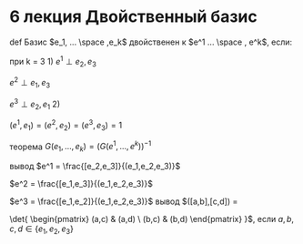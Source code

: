 # 6 лекция Двойственный базис

def
Базис $e_1, ... \space ,e_k$  двойственен к $e^1 ... \space , e^k$, если:

при k = 3
1) 
$e^1 \perp e_2, e_3$

$e^2 \perp e_1, e_3$

$e^3 \perp e_2, e_1$
2)

$(e^1,e_1)=(e^2,e_2)=(e^3,e_3) = 1$

теорема
$G(e_1, ..., e_k) =(G(e^1, ..., e^k) )^{-1}$ 

вывод
 $e^1 = 
\frac{[e_2,e_3]}{(e_1,e_2,e_3)}$

$e^2 = 
\frac{[e_1,e_3]}{(e_1,e_2,e_3)}$

$e^3 = 
\frac{[e_1,e_2]}{(e_1,e_2,e_3)}$
вывод
$([a,b],[c,d]) =

\det{
\begin{pmatrix}
(a,c) & (a,d) \\
(b,c) & (b,d)
\end{pmatrix}
}$, если $a,b,c,d \in \{e_1,e_2,e_3\}$